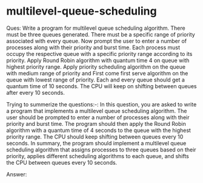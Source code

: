 # multilevel-queue-scheduling

Ques: 
Write a program for multilevel queue scheduling algorithm. There must be three queues generated. There must be a specific range of priority associated with every queue. Now prompt the user to enter a number of processes along with their priority and burst time. Each process must occupy the respective queue with a specific priority range according to its priority. Apply Round Robin algorithm with quantum time 4 on queue with highest priority range. Apply priority scheduling algorithm on the queue with medium range of priority and First come first serve algorithm on the queue with lowest range of priority. Each and every queue should get a quantum time of 10 seconds. The CPU will keep on shifting between queues after every 10 seconds.



Trying to summerize the questions:-: 
In this question, you are asked to write a program that implements a multilevel queue scheduling algorithm.
The user should be prompted to enter a number of processes along with their priority and burst time.
The program should then apply the Round Robin algorithm with a quantum time of 4 seconds to the queue with the highest priority range.
The CPU should keep shifting between queues every 10 seconds.
In summary, the program should implement a multilevel queue scheduling algorithm that assigns processes to three queues based on their priority, applies different scheduling algorithms to each queue, and shifts the CPU between queues every 10 seconds.


Answer: 

